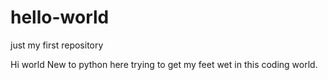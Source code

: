 # hello-world
just my first repository

Hi world 
New to python here trying to get my feet wet in this coding world.
